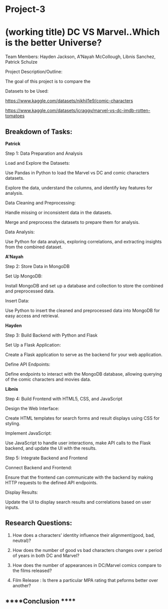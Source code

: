 # Project-3
# (working title) DC VS Marvel..Which is the better Universe? 
Team Members: Hayden Jackson, A'Nayah McCollough, Libnis Sanchez, Patrick Schulze

Project Description/Outline:

The goal of this project is to compare the 


Datasets to be Used:

https://www.kaggle.com/datasets/nikhil1e9/comic-characters

https://www.kaggle.com/datasets/jcraggy/marvel-vs-dc-imdb-rotten-tomatoes


Breakdown of Tasks:
--------------------

**Patrick**

Step 1: Data Preparation and Analysis

Load and Explore the Datasets:

Use Pandas in Python to load the Marvel vs DC and comic characters datasets.

Explore the data, understand the columns, and identify key features for analysis.

Data Cleaning and Preprocessing:

Handle missing or inconsistent data in the datasets.

Merge and preprocess the datasets to prepare them for analysis.

Data Analysis:

Use Python for data analysis, exploring correlations, and extracting insights from the combined dataset.

**A'Nayah**

Step 2: Store Data in MongoDB

Set Up MongoDB:

Install MongoDB and set up a database and collection to store the combined and preprocessed data.

Insert Data:

Use Python to insert the cleaned and preprocessed data into MongoDB for easy access and retrieval.

**Hayden**

Step 3: Build Backend with Python and Flask

Set Up a Flask Application:

Create a Flask application to serve as the backend for your web application.

Define API Endpoints:

Define endpoints to interact with the MongoDB database, allowing querying of the comic characters and movies data.

**Libnis**

Step 4: Build Frontend with HTML5, CSS, and JavaScript

Design the Web Interface:

Create HTML templates for search forms and result displays using CSS for styling.

Implement JavaScript:

Use JavaScript to handle user interactions, make API calls to the Flask backend, and update the UI with the results.

Step 5: Integrate Backend and Frontend

Connect Backend and Frontend:

Ensure that the frontend can communicate with the backend by making HTTP requests to the defined API endpoints.

Display Results:

Update the UI to display search results and correlations based on user inputs.

**Research Questions:** 
---------------------

1. How does a characters' identity influence their alignment(good, bad, neutral)?

2.   How does the number of good vs bad characters changes over x period of years in both DC and Marvel?

3.   How does the number of appearances in  DC/Marvel comics compare to the films released?

4.   Film Release : Is there a particular MPA rating that peforms better over another?

****Conclusion ****
--------------------

